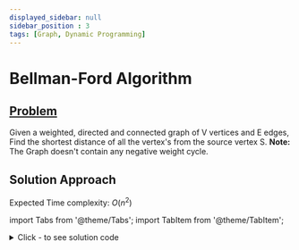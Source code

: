 ```yaml
---
displayed_sidebar: null
sidebar_position : 3
tags: [Graph, Dynamic Programming]
---
```


# Bellman-Ford Algorithm

## [Problem](https://practice.geeksforgeeks.org/problems/distance-from-the-source-bellman-ford-algorithm/0/?fbclid=IwAR2_lL0T84DnciLyzMTQuVTMBOi82nTWNLuXjUgahnrtBgkphKiYk6xcyJU)

Given a weighted, directed and connected graph of V vertices and E edges, Find the shortest distance of all the vertex's from the source vertex S.
<strong>Note:</strong> The Graph doesn't contain any negative weight cycle.

## Solution Approach

Expected Time complexity: $O(n^2)$

import Tabs from '@theme/Tabs';
import TabItem from '@theme/TabItem';

<details><summary>Click - to see solution code</summary>

<Tabs>
<TabItem value="cpp" label="C++">

```cpp
class Solution {
   public:
    vector<int> bellman_ford(int V, vector<vector<int>> adj, int S) {
        vector<int> dist(V, 100000000);
        vector<vector<int>> edges = adj;
        dist[S] = 0;
        for (int i = 0; i < V; i++) {
            for (int j = 0; j < edges.size(); j++) {
                int u = edges[j][0];
                int v = edges[j][1];
                int w = edges[j][2];
                dist[v] = min(dist[u] + w, dist[v]);
            }
        }
        return dist;
    }
};
```
</TabItem>
</Tabs>

</details>
